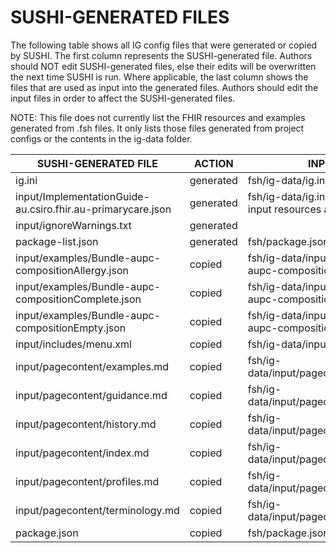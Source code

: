 # SUSHI-GENERATED FILES #

The following table shows all IG config files that were generated or copied by SUSHI.  The first column
represents the SUSHI-generated file. Authors should NOT edit SUSHI-generated files, else their edits will
be overwritten the next time SUSHI is run. Where applicable, the last column shows the files that are used
as input into the generated files. Authors should edit the input files in order to affect the SUSHI-generated
files.

NOTE: This file does not currently list the FHIR resources and examples generated from .fsh files. It only
lists those files generated from project configs or the contents in the ig-data folder.

| SUSHI-GENERATED FILE                                        | ACTION    | INPUT FILE(S)                                                         |
| ----------------------------------------------------------- | --------- | --------------------------------------------------------------------- |
| ig.ini                                                      | generated | fsh/ig-data/ig.ini, fsh/package.json                                  |
| input/ImplementationGuide-au.csiro.fhir.au-primarycare.json | generated | fsh/ig-data/ig.ini, fsh/package.json, {all input resources and pages} |
| input/ignoreWarnings.txt                                    | generated |                                                                       |
| package-list.json                                           | generated | fsh/package.json                                                      |
| input/examples/Bundle-aupc-compositionAllergy.json          | copied    | fsh/ig-data/input/examples/Bundle-aupc-compositionAllergy.json        |
| input/examples/Bundle-aupc-compositionComplete.json         | copied    | fsh/ig-data/input/examples/Bundle-aupc-compositionComplete.json       |
| input/examples/Bundle-aupc-compositionEmpty.json            | copied    | fsh/ig-data/input/examples/Bundle-aupc-compositionEmpty.json          |
| input/includes/menu.xml                                     | copied    | fsh/ig-data/input/includes/menu.xml                                   |
| input/pagecontent/examples.md                               | copied    | fsh/ig-data/input/pagecontent/examples.md                             |
| input/pagecontent/guidance.md                               | copied    | fsh/ig-data/input/pagecontent/guidance.md                             |
| input/pagecontent/history.md                                | copied    | fsh/ig-data/input/pagecontent/history.md                              |
| input/pagecontent/index.md                                  | copied    | fsh/ig-data/input/pagecontent/index.md                                |
| input/pagecontent/profiles.md                               | copied    | fsh/ig-data/input/pagecontent/profiles.md                             |
| input/pagecontent/terminology.md                            | copied    | fsh/ig-data/input/pagecontent/terminology.md                          |
| package.json                                                | copied    | fsh/package.json                                                      |